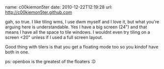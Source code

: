name: c00kiemon5ter
date: 2010-12-22T12:19:28
url: http://c00kiemon5ter.github.com

gah, so true. I like tiling wms, I use dwm myself and I love it, but what
you're arguing here is understandable. Yes I have a big screen (24") and that
means I have all the space to tile windows. I wouldnt even try tiling on a
screen <20" unless if I used a full screen layout.

Good thing with tilers is that you get a floating mode too so you kindof have
both in one.

ps: openbox is the greatest of the floaters :D
